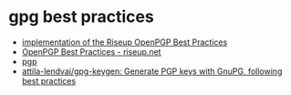# gpg best practices

- [implementation of the Riseup OpenPGP Best Practices](https://raw.githubusercontent.com/ioerror/duraconf/master/configs/gnupg/gpg.conf)
- [OpenPGP Best Practices - riseup.net](https://riseup.net/en/security/message-security/openpgp/best-practices)
- [pgp](http://curtiswallen.com/pgp/)
- [attila-lendvai/gpg-keygen: Generate PGP keys with GnuPG, following best practices](https://github.com/attila-lendvai/gpg-keygen)